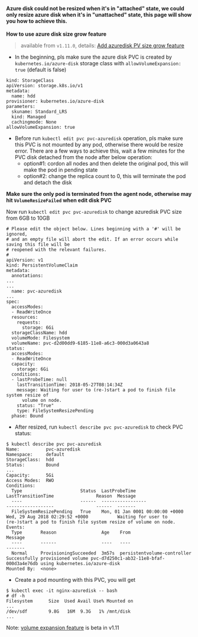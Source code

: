 #### Azure disk could not be resized when it's in "attached" state, we could only resize azure disk when it's in "unattached" state, this page will show you how to achieve this.

**How to use azure disk size grow feature**
 > available from `v1.11.0`, details: [Add azuredisk PV size grow feature](https://github.com/kubernetes/kubernetes/pull/64386)
 - In the beginning, pls make sure the azure disk PVC is created by `kubernetes.io/azure-disk` storage class with `allowVolumeExpansion: true` (default is false)
```
kind: StorageClass
apiVersion: storage.k8s.io/v1
metadata:
  name: hdd
provisioner: kubernetes.io/azure-disk
parameters:
  skuname: Standard_LRS
  kind: Managed
  cachingmode: None
allowVolumeExpansion: true
```
 - Before run `kubectl edit pvc pvc-azuredisk` operation, pls make sure this PVC is not mounted by any pod, otherwise there would be resize error. There are a few ways to achieve this, wait a few minutes for the PVC disk detached from the node after below operation:
   - option#1: cordon all nodes and then delete the original pod, this will make the pod in pending state
   - option#2: change the replica count to 0, this will terminate the pod and detach the disk

**Make sure the only pod is terminated from the agent node, otherwise may hit `VolumeResizeFailed` when edit disk PVC**

Now run `kubectl edit pvc pvc-azuredisk` to change azuredisk PVC size from 6GB to 10GB
  
```
# Please edit the object below. Lines beginning with a '#' will be ignored,
# and an empty file will abort the edit. If an error occurs while saving this file will be
# reopened with the relevant failures.
#
apiVersion: v1
kind: PersistentVolumeClaim
metadata:
  annotations:
...
...
  name: pvc-azuredisk
...
spec:
  accessModes:
  - ReadWriteOnce
  resources:
    requests:
      storage: 6Gi
  storageClassName: hdd
  volumeMode: Filesystem
  volumeName: pvc-d2d00dd9-6185-11e8-a6c3-000d3a0643a8
status:
  accessModes:
  - ReadWriteOnce
  capacity:
    storage: 6Gi
  conditions:
  - lastProbeTime: null
    lastTransitionTime: 2018-05-27T08:14:34Z
    message: Waiting for user to (re-)start a pod to finish file system resize of
      volume on node.
    status: "True"
    type: FileSystemResizePending
  phase: Bound
```

 - After resized, run `kubectl describe pvc pvc-azuredisk` to check PVC status:
```
$ kubectl describe pvc pvc-azuredisk
Name:          pvc-azuredisk
Namespace:     default
StorageClass:  hdd
Status:        Bound
...
Capacity:      5Gi
Access Modes:  RWO
Conditions:
  Type                      Status  LastProbeTime                     LastTransitionTime                Reason  Message
  ----                      ------  -----------------                 ------------------                ------  -------
  FileSystemResizePending   True    Mon, 01 Jan 0001 00:00:00 +0000   Wed, 29 Aug 2018 02:29:52 +0000           Waiting for user to (re-)start a pod to finish file system resize of volume on node.
Events:
  Type       Reason                 Age    From                         Message
  ----       ------                 ----   ----                         -------
  Normal     ProvisioningSucceeded  3m57s  persistentvolume-controller  Successfully provisioned volume pvc-d7d250c1-ab32-11e8-bfaf-000d3a4e76db using kubernetes.io/azure-disk
Mounted By:  <none>
```

 - Create a pod mounting with this PVC, you will get
```
$ kubectl exec -it nginx-azuredisk -- bash
# df -h
Filesystem      Size  Used Avail Use% Mounted on
...
/dev/sdf        9.8G   16M  9.3G   1% /mnt/disk
...
```

Note: [volume expansion feature](https://kubernetes.io/docs/concepts/storage/persistent-volumes/#expanding-persistent-volumes-claims) is beta in v1.11
